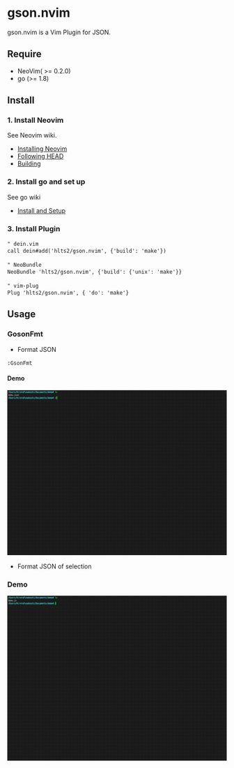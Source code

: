 # gson.nvim

gson.nvim is a Vim Plugin for JSON.

## Require

- NeoVim( >= 0.2.0)
- go (>= 1.8)

## Install

### 1. Install Neovim
See Neovim wiki.

- [Installing Neovim](https://github.com/neovim/neovim/wiki/Installing-Neovim)
- [Following HEAD](https://github.com/neovim/neovim/wiki/Following-HEAD)
- [Building](https://github.com/neovim/neovim/wiki/Building-Neovim)

### 2. Install go and set up
See go wiki

- [Install and Setup](https://github.com/golang/go/wiki#working-with-go)

### 3. Install Plugin
```vim
" dein.vim
call dein#add('hlts2/gson.nvim', {'build': 'make'})

" NeoBundle
NeoBundle 'hlts2/gson.nvim', {'build': {'unix': 'make'}}

" vim-plug
Plug 'hlts2/gson.nvim', { 'do': 'make'}
```

## Usage
### GosonFmt
- Format JSON

```vim
:GsonFmt
```

#### Demo
<img src="./demo/fmt_demo_1.gif" width="750">

- Format JSON of selection

### Demo
<img src="./demo/fmt_demo_2.gif" width="750">
